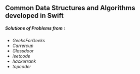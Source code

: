 ## Common Data Structures and Algorithms developed in Swift

##### Solutions of Problems from :

- *GeeksForGeeks*
- *Carrercup*
- *Glassdoor*
- *leetcode*
- *hackerrank*
- *topcoder*
